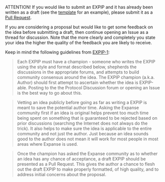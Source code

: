 
ATTENTION! If you would like to submit an EXPIP and it has already been written as a draft (see the [template](https://github.com/Expanse-org/EXPIPs/blob/master/EXPIP-X.md) for an example), please submit it as a [Pull Request](https://github.com/Expanse-org/EXPIPs/pulls).

If you are considering a proposal but would like to get some feedback on the idea before submitting a draft, then continue opening an Issue as a thread for discussion.  Note that the more clearly and completely you state your idea the higher the quality of the feedback you are likely to receive.

Keep in mind the following guidelines from [EXPIP-1](https://github.com/Expanse-org/EXPIPs/blob/master/EXPIPS/EXPIP-1.md):

> Each EXPIP must have a champion - someone who writes the EXPIP using the style and format described below, shepherds the discussions in the appropriate forums, and attempts to build community consensus around the idea. The EXPIP champion (a.k.a. Author) should first attempt to ascertain whether the idea is EXPIP-able. Posting to the the Protocol Discussion forum or opening an Issue is the best way to go about this.

> Vetting an idea publicly before going as far as writing a EXPIP is meant to save the potential author time. Asking the Expanse community first if an idea is original helps prevent too much time being spent on something that is guaranteed to be rejected based on prior discussions (searching the Internet does not always do the trick). It also helps to make sure the idea is applicable to the entire community and not just the author. Just because an idea sounds good to the author does not mean it will work for most people in most areas where Expanse is used.

> Once the champion has asked the Expanse community as to whether an idea has any chance of acceptance, a draft EXPIP should be presented as a Pull Request. This gives the author a chance to flesh out the draft EXPIP to make properly formatted, of high quality, and to address initial concerns about the proposal.
